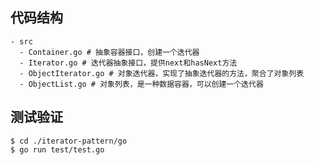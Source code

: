 ## 代码结构
```shell
- src
  - Container.go # 抽象容器接口，创建一个迭代器
  - Iterator.go # 迭代器抽象接口，提供next和hasNext方法
  - ObjectIterator.go # 对象迭代器，实现了抽象迭代器的方法，聚合了对象列表
  - ObjectList.go # 对象列表，是一种数据容器，可以创建一个迭代器
```

## 测试验证

```shell
$ cd ./iterator-pattern/go
$ go run test/test.go
```
